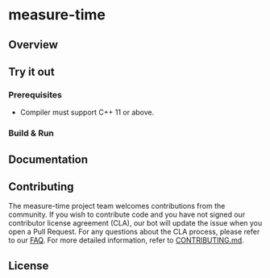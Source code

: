 

# measure-time

## Overview

## Try it out

### Prerequisites

* Compiler must support C++ 11 or above.

### Build & Run



## Documentation

## Contributing

The measure-time project team welcomes contributions from the community. If you wish to contribute code and you have not
signed our contributor license agreement (CLA), our bot will update the issue when you open a Pull Request. For any
questions about the CLA process, please refer to our [FAQ](https://cla.vmware.com/faq). For more detailed information,
refer to [CONTRIBUTING.md](CONTRIBUTING.md).

## License
